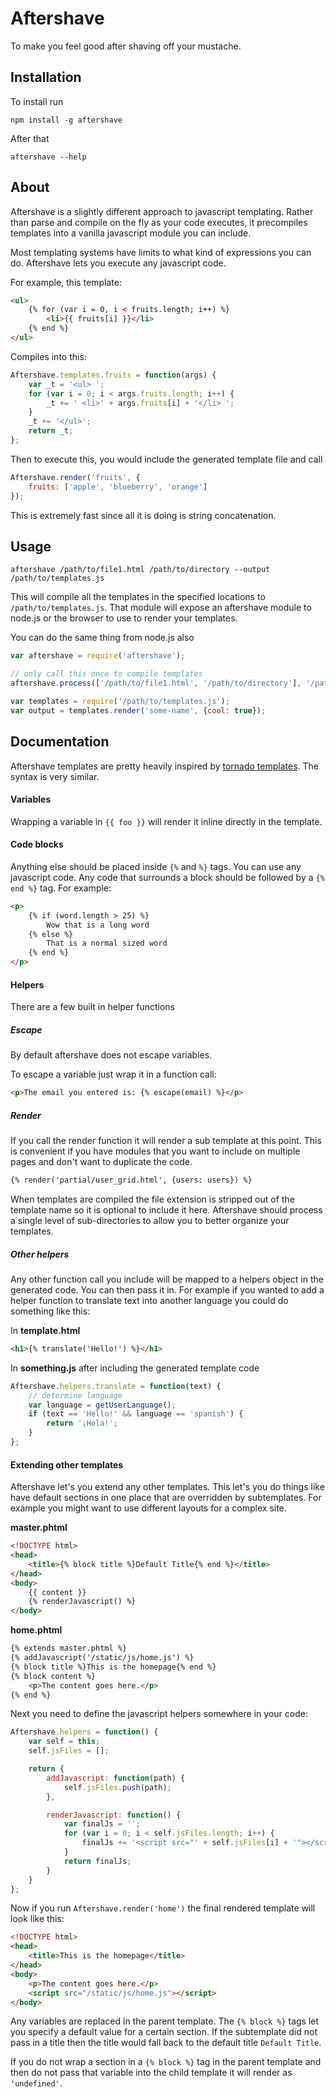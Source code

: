 # Aftershave

To make you feel good after shaving off your mustache.

## Installation

To install run

```
npm install -g aftershave
```

After that

```
aftershave --help
```

## About

Aftershave is a slightly different approach to javascript templating.  Rather than parse and compile on the fly as your code executes, it precompiles templates into a vanilla javascript module you can include.

Most templating systems have limits to what kind of expressions you can do.  Aftershave lets you execute any javascript code.

For example, this template:

```html
<ul>
    {% for (var i = 0, i < fruits.length; i++) %}
        <li>{{ fruits[i] }}</li>
    {% end %}
</ul>
```

Compiles into this:

```javascript
Aftershave.templates.fruits = function(args) {
    var _t = '<ul> ';
    for (var i = 0; i < args.fruits.length; i++) {
        _t += ' <li>' + args.fruits[i] + '</li> ';
    }
    _t += '</ul>';
    return _t;
};
```

Then to execute this, you would include the generated template file and call

```javascript
Aftershave.render('fruits', {
    fruits: ['apple', 'blueberry', 'orange']
});
```

This is extremely fast since all it is doing is string concatenation.

## Usage

```
aftershave /path/to/file1.html /path/to/directory --output /path/to/templates.js
```

This will compile all the templates in the specified locations to `/path/to/templates.js`.  That module will expose an aftershave module to node.js or the browser to use to render your templates.

You can do the same thing from node.js also

```javascript
var aftershave = require('aftershave');

// only call this once to compile templates
aftershave.process(['/path/to/file1.html', '/path/to/directory'], '/path/to/templates.js');

var templates = require('/path/to/templates.js');
var output = templates.render('some-name', {cool: true});
```

## Documentation

Aftershave templates are pretty heavily inspired by [tornado templates](http://www.tornadoweb.org/en/stable/template.html).  The syntax is very similar.

#### Variables

Wrapping a variable in `{{ foo }}` will render it inline directly in the template.

#### Code blocks

Anything else should be placed inside `{%` and `%}` tags.  You can use any javascript code.  Any code that surrounds a block should be followed by a `{% end %}` tag.  For example:

```html
<p>
    {% if (word.length > 25) %}
        Wow that is a long word
    {% else %}
        That is a normal sized word
    {% end %}
</p>
```

#### Helpers

There are a few built in helper functions

##### Escape

By default aftershave does not escape variables.

To escape a variable just wrap it in a function call:

```html
<p>The email you entered is: {% escape(email) %}</p>
```

##### Render

If you call the render function it will render a sub template at this point.  This is convenient if you have modules that you want to include on multiple pages and don't want to duplicate the code.

```html
{% render('partial/user_grid.html', {users: users}) %}
```

When templates are compiled the file extension is stripped out of the template name so it is optional to include it here.  Aftershave should process a single level of sub-directories to allow you to better organize your templates.

##### Other helpers

Any other function call you include will be mapped to a helpers object in the generated code.  You can then pass it in.  For example if you wanted to add a helper function to translate text into another language you could do something like this:

In **template.html**

```html
<h1>{% translate('Hello!') %}</h1>
```

In **something.js** after including the generated template code

```javascript
Aftershave.helpers.translate = function(text) {
    // determine language
    var language = getUserLanguage();
    if (text == 'Hello!' && language == 'spanish') {
        return '¡Hola!';
    }
};
```

#### Extending other templates

Aftershave let's you extend any other templates.  This let's you do things like have default sections in one place that are overridden by subtemplates.  For example you might want to use different layouts for a complex site.

**master.phtml**

```html
<!DOCTYPE html>
<head>
    <title>{% block title %}Default Title{% end %}</title>
</head>
<body>
    {{ content }}
    {% renderJavascript() %}
</body>
```

**home.phtml**

```html
{% extends master.phtml %}
{% addJavascript('/static/js/home.js') %}
{% block title %}This is the homepage{% end %}
{% block content %}
    <p>The content goes here.</p>
{% end %}
```

Next you need to define the javascript helpers somewhere in your code:

```javascript
Aftershave.helpers = function() {
    var self = this;
    self.jsFiles = [];

    return {
        addJavascript: function(path) {
            self.jsFiles.push(path);
        },

        renderJavascript: function() {
            var finalJs = '';
            for (var i = 0; i < self.jsFiles.length; i++) {
                finalJs += '<script src="' + self.jsFiles[i] + '"></script>';
            }
            return finalJs;
        }
    }
};
```

Now if you run `Aftershave.render('home')` the final rendered template will look like this:

```html
<!DOCTYPE html>
<head>
    <title>This is the homepage</title>
</head>
<body>
    <p>The content goes here.</p>
    <script src="/static/js/home.js"></script>
</body>
```

Any variables are replaced in the parent template.  The `{% block %}` tags let you specify a default value for a certain section.  If the subtemplate did not pass in a title then the title would fall back to the default title `Default Title`.

If you do not wrap a section in a `{% block %}` tag in the parent template and then do not pass that variable into the child template it will render as `'undefined'`.
